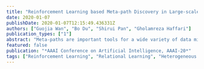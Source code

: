 ```yaml
---
title: "Reinforcement Learning based Meta-path Discovery in Large-scale Heterogeneous Information Networks"
date: 2020-01-07
publishDate: 2020-01-07T12:15:49.436331Z
authors: ["Guojia Wan", "Bo Du", "Shirui Pan", "Gholamreza Haffari"]
publication_types: ["1"]
abstract: "Meta-paths are important tools for a wide variety of data mining and network analysis tasks in Heterogeneous Information Networks (HINs), due to their flexibility and interpretability to capture the complex semantic relation among objects. To date, most HIN analysis still relies on hand-crafting meta-paths, which requires rich domain knowledge that is extremely difficult to obtain in complex, large-scale, and schema-rich HINs. In this work, we present a novel framework, Meta-path Discovery with Reinforcement Learning (MPDRL), to identify informative meta-paths from complex and large-scale HINs. To capture different semantic information between objects, we propose a novel multi-hop reasoning strategy in a reinforcement learning framework which aims to infer the next promising relation that links a source entity to a target entity. To improve the efficiency, moreover, we develop a type context representation embedded approach to scale the RL framework to handle million-scale HINs. As multi-hop reasoning generates rich meta-paths with various length, we further perform a meta-path induction step to summarize the important meta-paths using Lowest Common Ancestor principle. Experimental results on two large-scale HINs, Yago and NELL, validate our approach and demonstrate that our algorithm not only achieves superior performance in the link prediction task, but also identifies useful meta-paths that would have been ignored by human experts."
featured: false
publication: "*AAAI Conference on Artificial Intelligence, AAAI-20*"
tags: ["Reinforcement Learning", "Relational Learning", "Heterogeneous Information Networks", "Knowledge Graphs"]
---
```


